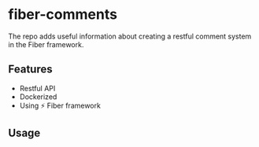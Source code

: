 # fiber-comments
The repo adds useful information about creating a restful comment system in the Fiber framework.

## Features
- Restful API
- Dockerized
- Using ⚡️ Fiber framework

## Usage